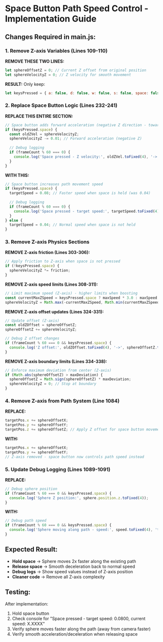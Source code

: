 # Space Button Path Speed Control - Implementation Guide

## Changes Required in main.js:

### 1. Remove Z-axis Variables (Lines 109-110)
**REMOVE THESE TWO LINES:**
```javascript
let sphereOffsetZ = 0; // Current Z offset from original position
let sphereVelocityZ = 0; // Z velocity for smooth movement
```

**RESULT:** Only keep:
```javascript
let keysPressed = { a: false, d: false, w: false, s: false, space: false }; // Track which keys are pressed
```

### 2. Replace Space Button Logic (Lines 232-241)
**REPLACE THIS ENTIRE SECTION:**
```javascript
// Space button adds forward acceleration (negative Z direction - toward camera)
if (keysPressed.space) {
  const oldZVel = sphereVelocityZ;
  sphereVelocityZ -= 0.01; // Forward acceleration (negative Z)
  
  // Debug logging
  if (frameCount % 60 === 0) {
    console.log('Space pressed - Z velocity:', oldZVel.toFixed(4), '->', sphereVelocityZ.toFixed(4));
  }
}
```

**WITH THIS:**
```javascript
// Space button increases path movement speed
if (keysPressed.space) {
  targetSpeed = 0.08; // Faster speed when space is held (was 0.04)
  
  // Debug logging
  if (frameCount % 60 === 0) {
    console.log('Space pressed - target speed:', targetSpeed.toFixed(4), 'current speed:', speed.toFixed(4));
  }
} else {
  targetSpeed = 0.04; // Normal speed when space is not held
}
```

### 3. Remove Z-axis Physics Sections

**REMOVE Z-axis friction (Lines 303-306):**
```javascript
// Apply friction to Z-axis when space is not pressed
if (!keysPressed.space) {
  sphereVelocityZ *= friction;
}
```

**REMOVE Z-axis speed limits (Lines 308-311):**
```javascript
// Limit maximum speed (Z-axis) - higher limits when boosting
const currentMaxZSpeed = keysPressed.space ? maxSpeed * 3.0 : maxSpeed;
sphereVelocityZ = Math.max(-currentMaxZSpeed, Math.min(currentMaxZSpeed, sphereVelocityZ));
```

**REMOVE Z-axis offset updates (Lines 324-331):**
```javascript
// Update offset (Z-axis)
const oldZOffset = sphereOffsetZ;
sphereOffsetZ += sphereVelocityZ;

// Debug Z offset changes
if (frameCount % 60 === 0 && keysPressed.space) {
  console.log('Z offset:', oldZOffset.toFixed(4), '->', sphereOffsetZ.toFixed(4));
}
```

**REMOVE Z-axis boundary limits (Lines 334-338):**
```javascript
// Enforce maximum deviation from center (Z-axis)
if (Math.abs(sphereOffsetZ) > maxDeviation) {
  sphereOffsetZ = Math.sign(sphereOffsetZ) * maxDeviation;
  sphereVelocityZ = 0; // Stop at boundary
}
```

### 4. Remove Z-axis from Path System (Line 1084)
**REPLACE:**
```javascript
targetPos.x += sphereOffsetX;
targetPos.y += sphereOffsetY;
targetPos.z += sphereOffsetZ; // Apply Z offset for space button movement
```

**WITH:**
```javascript
targetPos.x += sphereOffsetX;
targetPos.y += sphereOffsetY;
// Z-axis removed - space button now controls path speed instead
```

### 5. Update Debug Logging (Lines 1089-1091)
**REPLACE:**
```javascript
// Debug sphere position
if (frameCount % 60 === 0 && keysPressed.space) {
  console.log('Sphere Z position:', sphere.position.z.toFixed(4));
}
```

**WITH:**
```javascript
// Debug path speed
if (frameCount % 60 === 0 && keysPressed.space) {
  console.log('Sphere moving along path - speed:', speed.toFixed(4), 'target:', targetSpeed.toFixed(4));
}
```

## Expected Result:
- **Hold space** → Sphere moves 2x faster along the existing path
- **Release space** → Smooth deceleration back to normal speed
- **Debug logs** → Show speed values instead of Z-axis position
- **Cleaner code** → Remove all Z-axis complexity

## Testing:
After implementation:
1. Hold space button
2. Check console for "Space pressed - target speed: 0.0800, current speed: X.XXXX"
3. Verify sphere moves faster along the path (away from camera faster)
4. Verify smooth acceleration/deceleration when releasing space
